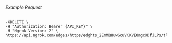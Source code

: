 
###### Example Request
```curl \
-XDELETE \
-H "Authorization: Bearer {API_KEY}" \
-H "Ngrok-Version: 2" \
https://api.ngrok.com/edges/https/edghts_2EmMQ8uwGcuVKKVE0mgcXDfJLPs/tls_termination
